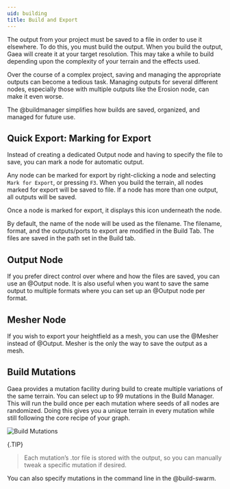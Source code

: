 ```yaml
---
uid: building
title: Build and Export
---
```


The output from your project must be saved to a file in order to use it elsewhere. To do this, you must build the output. When you build the output, Gaea will create it at your target resolution. This may take a while to build depending upon the complexity of your terrain and the effects used.

Over the course of a complex project, saving and managing the appropriate outputs can become a tedious task. Managing outputs for several different nodes, especially those with multiple outputs like the Erosion node, can make it even worse.

The @buildmanager simplifies how builds are saved, organized, and managed for future use.

## Quick Export: Marking for Export

Instead of creating a dedicated Output node and having to specify the file to save, you can mark a node for automatic output.

Any node can be marked for export by right-clicking a node and selecting `Mark for Export`, or pressing `F3`. When you build the terrain, all nodes marked for export will be saved to file. If a node has more than one output, all outputs will be saved. 

Once a node is marked for export, it displays this icon underneath the node.

By default, the name of the node will be used as the filename. The filename, format, and the outputs/ports to export are modified in the Build Tab. The files are saved in the path set in the Build tab.

## Output Node

If you prefer direct control over where and how the files are saved, you can use an @Output node. It is also useful when you want to save the same output to multiple formats where you can set up an @Output node per format.

## Mesher Node

If you wish to export your heightfield as a mesh, you can use the @Mesher instead of @Output. Mesher is the only the way to save the output as a mesh.


## Build Mutations

Gaea provides a mutation facility during build to create multiple variations of the same terrain. You can select up to 99 mutations in the Build Manager. This will run the build once per each mutation where seeds of all nodes are randomized. Doing this gives you a unique terrain in every mutation while still following the core recipe of your graph.

![Build Mutations](/images/ui/Build-Mutations.png)

{.TIP}
> Each mutation’s .tor file is stored with the output, so you can manually tweak a specific mutation if desired.

You can also specify mutations in the command line in the @build-swarm.